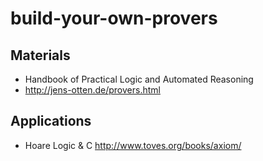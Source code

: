 # build-your-own-provers

## Materials

* Handbook of Practical Logic and Automated Reasoning
* http://jens-otten.de/provers.html

## Applications

* Hoare Logic & C http://www.toves.org/books/axiom/
